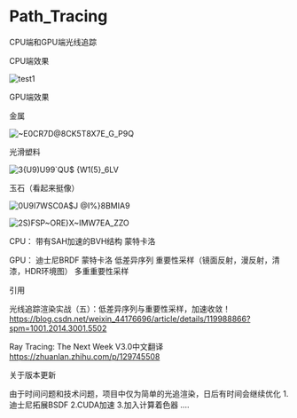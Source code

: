 # Path_Tracing

CPU端和GPU端光线追踪

CPU端效果

![test1](https://user-images.githubusercontent.com/83110022/221790584-ba0c03ca-87f6-467c-b27d-81ad23a67403.png)

GPU端效果

金属

![~E0CR7D@8CK5T8X7E_G_P9Q](https://user-images.githubusercontent.com/83110022/221790979-76ef0e24-d4bf-4424-959d-9e93086ff284.png)

光滑塑料

![3{U9)U99`QU$ {W1(5}_6LV](https://user-images.githubusercontent.com/83110022/221791110-02b501ad-5379-4b79-ad41-6bc64b5ba697.png)

玉石（看起来挺像）

![0U9I7WSC0A$J @I%}8BMIA9](https://user-images.githubusercontent.com/83110022/221791231-829adc5f-88e8-4cf4-b34a-000ca4ff8eb0.png)  


  
 ![2S)FSP~ORE}X~IMW7EA_ZZO](https://github.com/Lincac/Path_Tracing/assets/83110022/85234777-bd3a-4321-a355-f3b0848d3367)



CPU：
带有SAH加速的BVH结构
蒙特卡洛

GPU：
迪士尼BRDF
蒙特卡洛
低差异序列
重要性采样（镜面反射，漫反射，清漆，HDR环境图）
多重重要性采样

引用

光线追踪渲染实战（五）：低差异序列与重要性采样，加速收敛！ https://blog.csdn.net/weixin_44176696/article/details/119988866?spm=1001.2014.3001.5502

Ray Tracing: The Next Week V3.0中文翻译 https://zhuanlan.zhihu.com/p/129745508

关于版本更新

由于时间问题和技术问题，项目中仅为简单的光追渲染，日后有时间会继续优化
1.迪士尼拓展BSDF
2.CUDA加速
3.加入计算着色器
....

